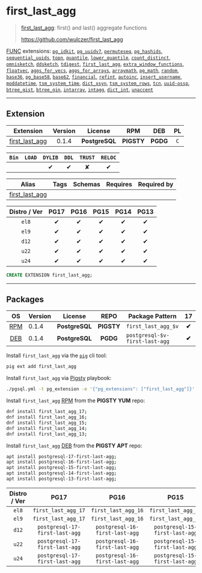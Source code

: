 # first_last_agg


> [first_last_agg](https://github.com/wulczer/first_last_agg): first() and last() aggregate functions
>
> https://github.com/wulczer/first_last_agg





[FUNC](/func) extensions: [`pg_idkit`](/pg_idkit), [`pg_uuidv7`](/pg_uuidv7), [`permuteseq`](/permuteseq), [`pg_hashids`](/pg_hashids), [`sequential_uuids`](/sequential_uuids), [`topn`](/topn), [`quantile`](/quantile), [`lower_quantile`](/lower_quantile), [`count_distinct`](/count_distinct), [`omnisketch`](/omnisketch), [`ddsketch`](/ddsketch), [`tdigest`](/tdigest), [`first_last_agg`](/first_last_agg), [`extra_window_functions`](/extra_window_functions), [`floatvec`](/floatvec), [`aggs_for_vecs`](/aggs_for_vecs), [`aggs_for_arrays`](/aggs_for_arrays), [`arraymath`](/arraymath), [`pg_math`](/pg_math), [`random`](/random), [`base36`](/base36), [`pg_base58`](/pg_base58), [`base62`](/base62), [`financial`](/financial), [`refint`](/refint), [`autoinc`](/autoinc), [`insert_username`](/insert_username), [`moddatetime`](/moddatetime), [`tsm_system_time`](/tsm_system_time), [`dict_xsyn`](/dict_xsyn), [`tsm_system_rows`](/tsm_system_rows), [`tcn`](/tcn), [`uuid-ossp`](/uuid-ossp), [`btree_gist`](/btree_gist), [`btree_gin`](/btree_gin), [`intarray`](/intarray), [`intagg`](/intagg), [`dict_int`](/dict_int), [`unaccent`](/unaccent)


-------
## Extension


| Extension | Version | License | RPM | DEB | PL |
|-----------|:-------:|:-------:|:---:|:---:|:--:|
| [first_last_agg](https://github.com/wulczer/first_last_agg) | 0.1.4 | **<span class="tcblue">PostgreSQL</span>** | **<span class="tcwarn">PIGSTY</span>** | **<span class="tccyan">PGDG</span>** | `C` |



| `Bin` | `LOAD` | `DYLIB` | `DDL` | `TRUST` | `RELOC` |
|:-----:|:------:|:-------:|:-----:|:-------:|:-------:|
|  |  | <span class="tcblue">✔</span> | <span class="tcblue">✔</span> | <span class="tcwarn">✘</span> | <span class="tcblue">✔</span> |



| Alias | Tags | Schemas | Requires | Required by |
|-------|------|---------|----------|-------------|
| [first_last_agg](/first_last_agg) |  |  |  |  |



| Distro / Ver | PG17 | PG16 | PG15 | PG14 | PG13 |
|:------------:|:----:|:----:|:----:|:----:|:----:|
| `el8` | <span class="tcblue">✔</span> | <span class="tcblue">✔</span> | <span class="tcblue">✔</span> | <span class="tcblue">✔</span> | <span class="tcblue">✔</span> |
| `el9` | <span class="tcblue">✔</span> | <span class="tcblue">✔</span> | <span class="tcblue">✔</span> | <span class="tcblue">✔</span> | <span class="tcblue">✔</span> |
| `d12` | <span class="tcblue">✔</span> | <span class="tcblue">✔</span> | <span class="tcblue">✔</span> | <span class="tcblue">✔</span> | <span class="tcblue">✔</span> |
| `u22` | <span class="tcblue">✔</span> | <span class="tcblue">✔</span> | <span class="tcblue">✔</span> | <span class="tcblue">✔</span> | <span class="tcblue">✔</span> |
| `u24` | <span class="tcblue">✔</span> | <span class="tcblue">✔</span> | <span class="tcblue">✔</span> | <span class="tcblue">✔</span> | <span class="tcblue">✔</span> |





```sql
CREATE EXTENSION first_last_agg;
```

-----------


## Packages


| OS | Version | License | REPO | Package Pattern | 17 | 16 | 15 | 14 | 13 | Dependency |
|:--:|---------|:-------:|:----:|-----------------|:--:|:--:|:--:|:--:|:--:|------------|
| [RPM](/rpm) | 0.1.4 | **<span class="tcblue">PostgreSQL</span>** | **<span class="tcwarn">PIGSTY</span>** | `first_last_agg_$v` | **<span class="tcwarn">✔</span>** | **<span class="tcwarn">✔</span>** | **<span class="tcwarn">✔</span>** | **<span class="tcwarn">✔</span>** | **<span class="tcwarn">✔</span>** |  |
| [DEB](/deb) | 0.1.4 | **<span class="tcblue">PostgreSQL</span>** | **<span class="tccyan">PGDG</span>** | `postgresql-$v-first-last-agg` | **<span class="tcwarn">✔</span>** | **<span class="tcwarn">✔</span>** | **<span class="tcwarn">✔</span>** | **<span class="tcwarn">✔</span>** | **<span class="tcwarn">✔</span>** |  |



Install `first_last_agg` via the [`pig`](https://github.com/pgsty/pig) cli tool:

```bash
pig ext add first_last_agg
```


Install `first_last_agg` via [Pigsty](https://pigsty.io/docs/pgext/usage/install/) playbook:

```bash
./pgsql.yml -t pg_extension -e '{"pg_extensions": ["first_last_agg"]}'
```


Install `first_last_agg` [RPM](/rpm) from the **<span class="tcwarn">PIGSTY</span>** **YUM** repo:

```bash
dnf install first_last_agg_17;
dnf install first_last_agg_16;
dnf install first_last_agg_15;
dnf install first_last_agg_14;
dnf install first_last_agg_13;
```


Install `first_last_agg` [DEB](/deb) from the **<span class="tcwarn">PIGSTY</span>** **APT** repo:

```bash
apt install postgresql-17-first-last-agg;
apt install postgresql-16-first-last-agg;
apt install postgresql-15-first-last-agg;
apt install postgresql-14-first-last-agg;
apt install postgresql-13-first-last-agg;
```




| Distro / Ver | PG17 | PG16 | PG15 | PG14 | PG13 |
|:------------:|:----:|:----:|:----:|:----:|:----:|
| `el8` | `first_last_agg_17` | `first_last_agg_16` | `first_last_agg_15` | `first_last_agg_14` | `first_last_agg_13` |
| `el9` | `first_last_agg_17` | `first_last_agg_16` | `first_last_agg_15` | `first_last_agg_14` | `first_last_agg_13` |
| `d12` | `postgresql-17-first-last-agg` | `postgresql-16-first-last-agg` | `postgresql-15-first-last-agg` | `postgresql-14-first-last-agg` | `postgresql-13-first-last-agg` |
| `u22` | `postgresql-17-first-last-agg` | `postgresql-16-first-last-agg` | `postgresql-15-first-last-agg` | `postgresql-14-first-last-agg` | `postgresql-13-first-last-agg` |
| `u24` | `postgresql-17-first-last-agg` | `postgresql-16-first-last-agg` | `postgresql-15-first-last-agg` | `postgresql-14-first-last-agg` | `postgresql-13-first-last-agg` |





